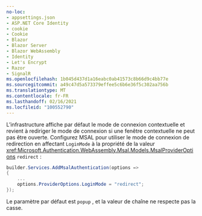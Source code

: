 ```yaml
---
no-loc:
- appsettings.json
- ASP.NET Core Identity
- cookie
- Cookie
- Blazor
- Blazor Server
- Blazor WebAssembly
- Identity
- Let's Encrypt
- Razor
- SignalR
ms.openlocfilehash: 1b045d437d1a16eabc0ab41573c8b66d9c4bb77e
ms.sourcegitcommit: a49c47d5a573379effee5c6b6e36f5c302aa756b
ms.translationtype: MT
ms.contentlocale: fr-FR
ms.lasthandoff: 02/16/2021
ms.locfileid: "100552790"
---
```

L’infrastructure affiche par défaut le mode de connexion contextuelle et revient à rediriger le mode de connexion si une fenêtre contextuelle ne peut pas être ouverte. Configurez MSAL pour utiliser le mode de connexion de redirection en affectant `LoginMode` à la propriété de la valeur <xref:Microsoft.Authentication.WebAssembly.Msal.Models.MsalProviderOptions> `redirect` :

```csharp
builder.Services.AddMsalAuthentication(options =>
{
    ...
    options.ProviderOptions.LoginMode = "redirect";
});
```

Le paramètre par défaut est `popup` , et la valeur de chaîne ne respecte pas la casse.
